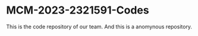 # MCM-2023-2321591-Codes
This is the code repository of our team. And this is a anomynous repository.
